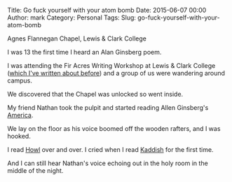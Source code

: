 Title: Go fuck yourself with your atom bomb
Date: 2015-06-07 00:00
Author: mark
Category: Personal
Tags:
Slug: go-fuck-yourself-with-your-atom-bomb

Agnes Flannegan Chapel, Lewis & Clark College

I was 13 the first time I heard an Alan Ginsberg poem.

I was attending the Fir Acres Writing Workshop at Lewis & Clark College ([which I've written about before](/2009/02/the-shapening)) and a group of us were wandering around campus.

We discovered that the Chapel was unlocked so went inside.

My friend Nathan took the pulpit and started reading Allen Ginsberg's [America](https://en.wikipedia.org/wiki/America_(poem)).

We lay on the floor as his voice boomed off the wooden rafters, and I was hooked.

I read [Howl](https://en.wikipedia.org/wiki/Howl_(poem)) over and over. I cried when I read [Kaddish](https://en.wikipedia.org/wiki/Kaddish_(poem)) for the first time.

And I can still hear Nathan's voice echoing out in the holy room in the middle of the night.
